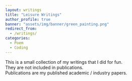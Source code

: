 ```yaml
---
layout: writings
title: "Leisure Writings"
author_profile: true
banner: "assets/img/banner/green_painting.png"
redirect_from:
  - /writings/
categories:
  - Poem
  - Coding
---
```


This is a small collection of my writings that I did for fun.  
They are not included in publications.  
Publications are my published academic / industry papers.

